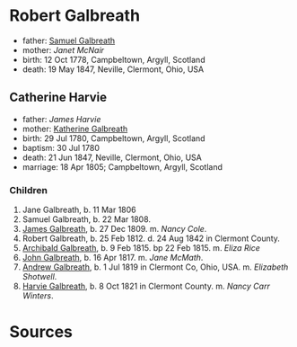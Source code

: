 # Robert Galbreath

- father: [Samuel Galbreath](galbreath-samuel-1736.md)
- mother: *Janet McNair*
- birth: 12 Oct 1778, Campbeltown, Argyll, Scotland
- death: 19 May 1847, Neville, Clermont, Ohio, USA

## Catherine Harvie

- father: *James Harvie*
- mother: [Katherine Galbreath](galbreath-katharine-1741.md)
- birth: 29 Jul 1780, Campbeltown, Argyll, Scotland
- baptism: 30 Jul 1780
- death: 21 Jun 1847, Neville, Clermont, Ohio, USA
- marriage: 18 Apr 1805; Campbeltown, Argyll, Scotland

### Children

1. Jane Galbreath, b. 11 Mar 1806
2. Samuel Galbreath, b. 22 Mar 1808.
3. [James Galbreath](galbreath-james-1809.md), b. 27 Dec 1809. m. *Nancy Cole*.
4. Robert Galbreath, b. 25 Feb 1812. d. 24 Aug 1842 in Clermont County.
5. [Archibald Galbreath](galbreath-archibald-1815.md), b. 9 Feb 1815. bp 22 Feb 1815. m. *Eliza Rice*
6. [John Galbreath](galbreath-john-1817.md), b. 16 Apr 1817. m. *Jane McMath*.
7. [Andrew Galbreath](galbreath-andrew-1819.md), b. 1 Jul 1819 in Clermont Co, Ohio, USA. m. *Elizabeth Shotwell*.
8. [Harvie Galbreath](galbreath-harvie-1821.md), b. 8 Oct 1821 in Clermont County. m. *Nancy Carr Winters*.

# Sources
